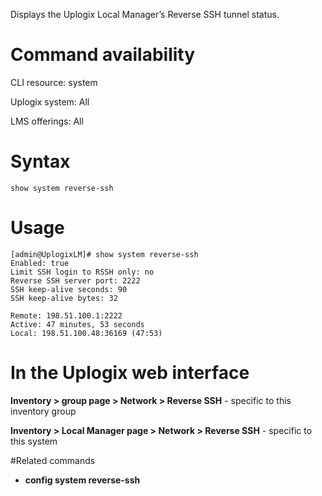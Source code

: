 <!-- 5.4 -->

Displays the Uplogix Local Manager’s Reverse SSH tunnel status. 

# Command availability 

CLI resource: system

Uplogix system: All

LMS offerings: All

# Syntax 

```
show system reverse-ssh
```

# Usage 

```
[admin@UplogixLM]# show system reverse-ssh
Enabled: true
Limit SSH login to RSSH only: no
Reverse SSH server port: 2222
SSH keep-alive seconds: 90
SSH keep-alive bytes: 32

Remote: 198.51.100.1:2222
Active: 47 minutes, 53 seconds
Local: 198.51.100.48:36169 (47:53)

```

# In the Uplogix web interface

**Inventory > group page > Network > Reverse SSH** - specific to this inventory group

**Inventory > Local Manager page > Network > Reverse SSH** - specific to this system

#Related commands 

- **config system reverse-ssh**